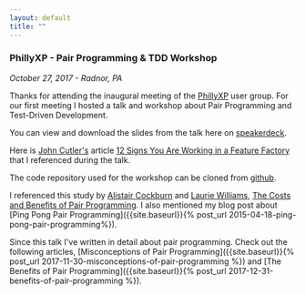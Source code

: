 ```yaml
---
layout: default
title: ""
---
```


### PhillyXP - Pair Programming & TDD Workshop
_October 27, 2017 - Radnor, PA_

Thanks for attending the inaugural meeting of the [PhillyXP](https://www.meetup.com/PhillyXP/) user group. For our first meeting I hosted a talk and workshop about Pair Programming and Test-Driven Development. 

You can view and download the slides from the talk here on [speakerdeck](https://speakerdeck.com/asciamanna/pair-programming-workshop-phillyxp).

<script async class="speakerdeck-embed" data-id="7e6c19d8ea92409bab7cf034eebdbfc6" data-ratio="1.33333333333333" src="//speakerdeck.com/assets/embed.js"></script>

Here is [John Cutler's](https://twitter.com/johncutlefish) article [12 Signs You Are Working in a Feature Factory](https://hackernoon.com/12-signs-youre-working-in-a-feature-factory-44a5b938d6a2) that I referenced during the talk.

The code repository used for the workshop can be cloned from [github](https://github.com/PhillyXP/pair-programming-workshop).

I referenced this study by [Alistair Cockburn](https://twitter.com/TotherAlistair) and [Laurie Williams](https://collaboration.csc.ncsu.edu/laurie/), [The Costs and Benefits of Pair Programming](https://collaboration.csc.ncsu.edu/laurie/Papers/XPSardinia.PDF). I also mentioned my blog post about [Ping Pong Pair Programming]({{site.baseurl}}{% post_url 2015-04-18-ping-pong-pair-programming%}).

Since this talk I've written in detail about pair programming. Check out the following articles, [Misconceptions of Pair Programming]({{site.baseurl}}{% post_url 2017-11-30-misconceptions-of-pair-programming %}) and [The Benefits of Pair Programming]({{site.baseurl}}{% post_url 2017-12-31-benefits-of-pair-programming %}).
